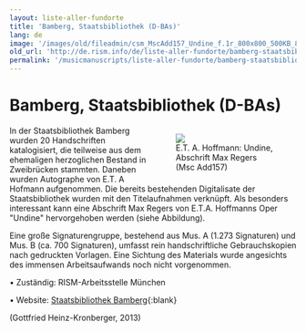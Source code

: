 ```yaml
---
layout: liste-aller-fundorte
title: 'Bamberg, Staatsbibliothek (D-BAs)'
lang: de
image: '/images/old/fileadmin/csm_MscAdd157_Undine_f.1r_800x800_500KB_88f6ee4c0c.jpg'
old_url: 'http://de.rism.info/de/liste-aller-fundorte/bamberg-staatsbibliothek.html'
permalink: '/musicmanuscripts/liste-aller-fundorte/bamberg-staatsbibliothek.html'
---
```



# Bamberg, Staatsbibliothek (D-BAs)

<div style="float: right; width: 50%">
   <figure class="figure">
      <div class="float-left">
         <img src="/images/old/fileadmin/csm_MscAdd157_Undine_f.1r_800x800_500KB_88f6ee4c0c.jpg">
      </div>
      <figcaption class="figcaption">
         E.T. A. Hoffmann: Undine, Abschrift Max Regers (Msc Add157)
      </figcaption>
   </figure>
</div>

In der Staatsbibliothek Bamberg wurden 20 Handschriften katalogisiert, die teilweise aus dem ehemaligen herzoglichen Bestand in Zweibrücken stammten. Daneben wurden Autographe von E.T. A Hofmann aufgenommen. Die bereits bestehenden Digitalisate der Staatsbibliothek wurden mit den Titelaufnahmen verknüpft. Als besonders interessant kann eine Abschrift Max Regers von E.T.A. Hoffmanns Oper "Undine" hervorgehoben werden (siehe Abbildung).

Eine große Signaturengruppe, bestehend aus Mus. A (1.273 Signaturen) und Mus. B (ca. 700 Signaturen), umfasst rein handschriftliche Gebrauchskopien nach gedruckten Vorlagen. Eine Sichtung des Materials wurde angesichts des immensen Arbeitsaufwands noch nicht vorgenommen.

• Zuständig: RISM-Arbeitsstelle München

• Website: [Staatsbibliothek Bamberg](https://www.staatsbibliothek-bamberg.de/ "Opens external link in new window"){:blank}

(Gottfried Heinz-Kronberger, 2013)

